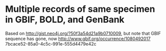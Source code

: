 # Multiple records of same specimen in GBIF, BOLD, and GenBank

Based on http://gist.neo4j.org/?50f3a54d21a9b0710009, but note that GBIF sequence has gone, now http://www.gbif.org/occurrence/1080492017 7bcace52-85a0-4c5c-991e-555d4479e42c
